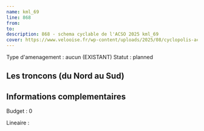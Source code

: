 ```yaml
---
name: kml_69 
line: 868
from: 
to:  
description: 868 - schema cyclable de l'ACSO 2025 kml_69 
cover: https://www.velooise.fr/wp-content/uploads/2025/08/cyclopolis-acso-868.jpg
---
```

Type d'amenagement : aucun (EXISTANT)
Statut : planned
## Les troncons (du Nord au Sud)

## Informations complementaires

Budget  : 0 

Lineaire :

